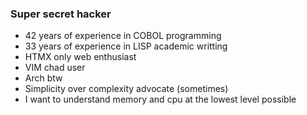 ### Super secret hacker

- 42 years of experience in COBOL programming
- 33 years of experience in LISP academic writting
- HTMX only web enthusiast
- VIM chad user
- Arch btw
- Simplicity over complexity advocate (sometimes)
- I want to understand memory and cpu at the lowest level possible

